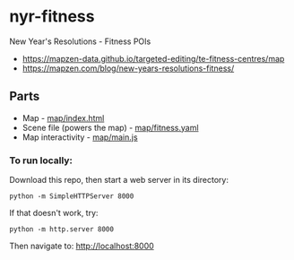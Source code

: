 # nyr-fitness
New Year's Resolutions - Fitness POIs

* https://mapzen-data.github.io/targeted-editing/te-fitness-centres/map
* https://mapzen.com/blog/new-years-resolutions-fitness/

## Parts

* Map - [map/index.html](map/index.html)
* Scene file (powers the map) - [map/fitness.yaml](map/fitness.yaml)
* Map interactivity - [map/main.js](map/main.js)


### To run locally:

Download this repo, then start a web server in its directory:

    python -m SimpleHTTPServer 8000
    
If that doesn't work, try:

    python -m http.server 8000
    
Then navigate to: [http://localhost:8000](http://localhost:8000)
